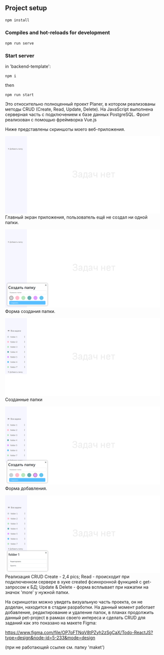 ## Project setup
```
npm install
```

### Compiles and hot-reloads for development
```
npm run serve
```
### Start server
in 'backend-template':
```
npm i
```
then
```
npm run start 
```
Это относительно полноценный проект Planer, в котором реализованы методы CRUD
(Create, Read, Update, Delete). На JavaScript выполнена серверная часть с подключением к базе данных PostgreSQL.
Фронт реализован с помощью фреймворка Vue.js

Ниже представлены скриншоты моего веб-приложения.

![Alt text](readme/1.png)
Главный экран приложения, пользователь ещё не создал ни одной папки.

![Alt text](readme/2.png)
Форма создания папки.

![Alt text](readme/3.png)
Созданные папки

![Alt text](readme/4.png)
Форма добавления.

![Alt text](readme/5.png)
Реализация CRUD
Create - 2,4 pics;
Read - происходит при подключенном сервере в хуке created фсинхронной функцией с get-запросом к БД;
Update & Delete  - форма всплывает при нажатии на значок 'more' у нужной папки.

На скриншотах можно увидеть визуальную часть проекта, он не доделан, находится в стадии разработки.
На данный момент работает добавление, редактирование и удаление папок,
в планах продолжить данный pet-project в рамках своего интереса и сделать CRUD для заданий как это показано на макете Figma:

https://www.figma.com/file/OP7oFTNqV8tPZyh2zSgCaX/Todo-ReactJS?type=design&node-id=5-233&mode=design

(при не работающей ссылке см. папку 'maket')